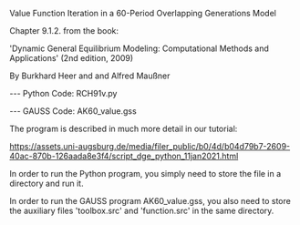 Value Function Iteration in a 60-Period Overlapping Generations Model

Chapter 9.1.2. from the book:

'Dynamic General Equilibrium Modeling: Computational Methods and Applications'
(2nd edition, 2009)

By Burkhard Heer and and Alfred Maußner 

--- Python Code: RCH91v.py

--- GAUSS Code: AK60_value.gss


The program is described in much more detail in our tutorial:

https://assets.uni-augsburg.de/media/filer_public/b0/4d/b04d79b7-2609-40ac-870b-126aada8e3f4/script_dge_python_11jan2021.html

In order to run the Python program, you simply need to store the file in a directory and run it.

In order to run the GAUSS program AK60_value.gss, you also need to store the auxiliary files 'toolbox.src' and 'function.src' in the
same directory.
